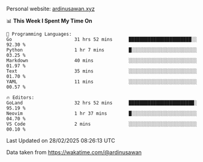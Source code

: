 Personal website: [ardinusawan.xyz](https://ardinusawan.xyz)

<!--START_SECTION:waka-->
📊 **This Week I Spent My Time On** 

```text
💬 Programming Languages: 
Go                       31 hrs 52 mins      ███████████████████████░░   92.30 % 
Python                   1 hr 7 mins         █░░░░░░░░░░░░░░░░░░░░░░░░   03.25 % 
Markdown                 40 mins             ░░░░░░░░░░░░░░░░░░░░░░░░░   01.97 % 
Text                     35 mins             ░░░░░░░░░░░░░░░░░░░░░░░░░   01.70 % 
YAML                     11 mins             ░░░░░░░░░░░░░░░░░░░░░░░░░   00.57 % 

🔥 Editors: 
GoLand                   32 hrs 52 mins      ████████████████████████░   95.19 % 
Neovim                   1 hr 37 mins        █░░░░░░░░░░░░░░░░░░░░░░░░   04.70 % 
VS Code                  2 mins              ░░░░░░░░░░░░░░░░░░░░░░░░░   00.10 % 
```


 Last Updated on 28/02/2025 08:26:13 UTC
<!--END_SECTION:waka-->
Data taken from https://wakatime.com/@ardinusawan
